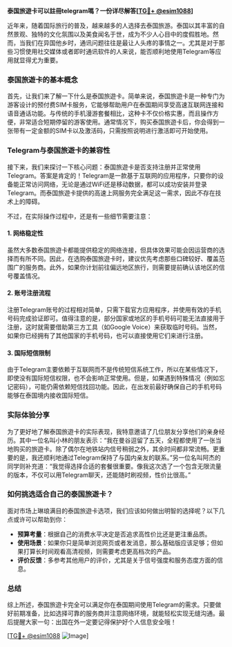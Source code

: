 **泰国旅遊卡可以註冊telegram嗎？一份详尽解答[[TG💪+ @esim1088](https://t.me/s/esim1088)]**

近年来，随着国际旅行的普及，越来越多的人选择去泰国旅游。泰国以其丰富的自然景观、独特的文化氛围以及美食闻名于世，成为不少人心目中的度假胜地。然而，当我们在异国他乡时，通讯问题往往是最让人头疼的事情之一。尤其是对于那些习惯使用社交媒体或者即时通讯软件的人来说，能否顺利地使用Telegram等应用就显得尤为重要。

### 泰国旅遊卡的基本概念

首先，让我们来了解一下什么是泰国旅遊卡。简单来说，泰国旅遊卡是一种专门为游客设计的预付费SIM卡服务，它能够帮助用户在泰国期间享受高速互联网连接和语音通话功能。与传统的手机漫游套餐相比，这种卡不仅价格实惠，而且操作方便，非常适合短期停留的游客使用。通常情况下，购买泰国旅遊卡后，你会得到一张带有一定金额的SIM卡以及激活码，只需按照说明进行激活即可开始使用。

### Telegram与泰国旅遊卡的兼容性

接下来，我们来探讨一下核心问题：泰国旅遊卡是否支持注册并正常使用Telegram。答案是肯定的！Telegram是一款基于互联网的应用程序，只要你的设备能正常访问网络，无论是通过WiFi还是移动数据，都可以成功安装并登录Telegram。而泰国旅遊卡提供的高速上网服务完全满足这一需求，因此不存在技术上的障碍。

不过，在实际操作过程中，还是有一些细节需要注意：

#### 1. 网络稳定性
虽然大多数泰国旅遊卡都能提供稳定的网络连接，但具体效果可能会因运营商的选择而有所不同。因此，在选购泰国旅遊卡时，建议优先考虑那些口碑较好、覆盖范围广的服务商。此外，如果你计划前往偏远地区旅行，则需要提前确认该地区的信号覆盖情况。

#### 2. 账号注册流程
注册Telegram账号的过程相对简单，只需下载官方应用程序，并使用有效的手机号码完成验证即可。值得注意的是，部分国家或地区的手机号码可能无法直接用于注册，这时就需要借助第三方工具（如Google Voice）来获取临时号码。当然，如果你已经拥有了其他国家的手机号码，也可以直接使用它们来进行注册。

#### 3. 国际短信限制
由于Telegram主要依赖于互联网而不是传统短信系统工作，所以在某些情况下，即使没有国际短信权限，也不会影响正常使用。但是，如果遇到特殊情况（例如忘记密码），可能仍需依赖短信找回功能。因此，在出发前最好确保自己的手机号码能够在泰国境内接收国际短信。

### 实际体验分享

为了更好地了解泰国旅遊卡的实际表现，我特意邀请了几位朋友分享他们的亲身经历。其中一位名叫小林的朋友表示：“我在曼谷逗留了五天，全程都使用了一张当地购买的旅遊卡。除了偶尔在地铁站内信号稍弱之外，其余时间都非常流畅。更重要的是，我还顺利地通过Telegram保持了与国内亲友的联系。”另一位名叫阿杰的同学则补充道：“我觉得选择合适的套餐很重要。像我这次选了一个包含无限流量的版本，不仅可以用Telegram聊天，还能随时刷视频，性价比很高。”

### 如何挑选适合自己的泰国旅遊卡？

面对市场上琳琅满目的泰国旅遊卡选项，我们应该如何做出明智的选择呢？以下几点或许可以帮助到你：

- **预算考量**：根据自己的消费水平决定是否追求高性价比还是更注重品质。
- **使用场景**：如果你只是简单浏览网页或者发消息，那么基础版应该足够；但如果打算长时间观看高清视频，则需要考虑更高档次的产品。
- **评价反馈**：多参考其他用户的评价，尤其是关于信号强度和服务态度方面的信息。

### 总结

综上所述，泰国旅遊卡完全可以满足你在泰国期间使用Telegram的需求。只要做好前期准备，比如选择可靠的服务商并注意网络环境，就能轻松实现无缝沟通。最后提醒大家一句：出国在外一定要记得保护好个人信息安全哦！

[[TG💪+ @esim1088](https://t.me/s/esim1088) ![Image](https://i.postimg.cc/4NQfJmqS/Snipaste-2025-05-13-00-14-12.png)]